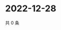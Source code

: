 # 2022-12-28

共 0 条

<!-- BEGIN WEIBO -->
<!-- 最后更新时间 Wed Dec 28 2022 15:12:31 GMT+0800 (China Standard Time) -->

<!-- END WEIBO -->
